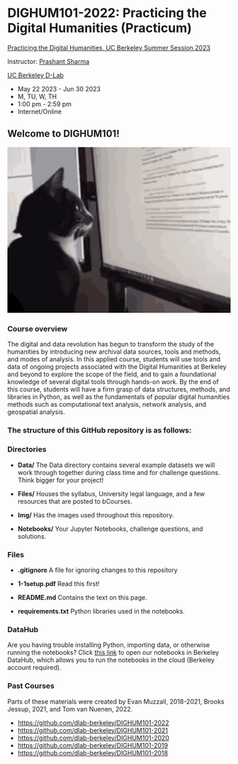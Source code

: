 
# DIGHUM101-2022: Practicing the Digital Humanities (Practicum)

[Practicing the Digital Humanities, UC Berkeley Summer Session 2023](https://classes.berkeley.edu/content/2023-summer-dighum-101-001-lec-001)

Instructor: [Prashant Sharma](https://www.linkedin.com/in/prashant3123)

[UC Berkeley D-Lab](https://dlab.berkeley.edu/)

- May 22 2023 - Jun 30 2023
- M, TU, W, TH
- 1:00 pm - 2:59 pm
- Internet/Online

## Welcome to DIGHUM101!

![catreading](Img/cat-reads-reading.gif)

### Course overview
The digital and data revolution has begun to transform the study of the humanities by introducing new archival data sources, tools and methods, and modes of analysis. In this applied course, students will use tools and data of ongoing projects associated with the Digital Humanities at Berkeley and beyond to explore the scope of the field, and to gain a foundational knowledge of several digital tools through hands-on work. By the end of this course, students will have a firm grasp of data structures, methods, and libraries in Python, as well as the fundamentals of popular digital humanities methods such as computational text analysis, network analysis, and geospatial analysis.

### The structure of this GitHub repository is as follows:

### Directories
- **Data/**  The Data directory contains several example datasets we will work through together during class time and for challenge questions. Think bigger for your project!

- **Files/**  Houses the syllabus, University legal language, and a few resources that are posted to bCourses.  

- **Img/**  Has the images used throughout this repository.

- **Notebooks/**  Your Jupyter Notebooks, challenge questions, and solutions.

### Files
- **.gitignore**  A file for ignoring changes to this repository

- **1-1setup.pdf**  Read this first!

- **README.md**  Contains the text on this page.

- **requirements.txt**  Python libraries used in the notebooks.

### DataHub

Are you having trouble installing Python, importing data, or otherwise running the notebooks? Click [this link](https://datahub.berkeley.edu/hub/user-redirect/git-pull?repo=https%3A%2F%2Fgithub.com%2Fdlab-berkeley%2FDIGHUM101-2022&urlpath=lab%2Ftree%2FDIGHUM101-2022%2F) to open our notebooks in Berkeley DataHub, which allows you to run the notebooks in the cloud (Berkeley account required).

### Past Courses
Parts of these materials were created by Evan Muzzall, 2018-2021, Brooks Jessup, 2021, and Tom van Nuenen, 2022. 
- https://github.com/dlab-berkeley/DIGHUM101-2022
- https://github.com/dlab-berkeley/DIGHUM101-2021
- https://github.com/dlab-berkeley/DIGHUM101-2020
- https://github.com/dlab-berkeley/DIGHUM101-2019
- https://github.com/dlab-berkeley/DIGHUM101-2018
